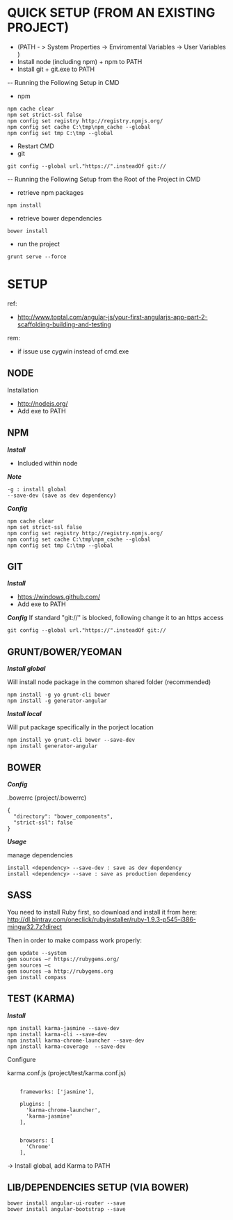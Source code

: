 QUICK SETUP (FROM AN EXISTING PROJECT)
======================================
- (PATH - > System Properties -> Enviromental Variables -> User Variables ) 
- Install node (including npm) + npm to PATH
- Install git + git.exe to PATH

-- Running the Following Setup  in CMD 
- npm
```
npm cache clear
npm set strict-ssl false
npm config set registry http://registry.npmjs.org/
npm config set cache C:\tmp\npm_cache --global
npm config set tmp C:\tmp --global
```
- Restart CMD 
- git
```
git config --global url."https://".insteadOf git://
```

-- Running the Following Setup from the Root of the Project in CMD 
- retrieve npm packages 
```
npm install
```

- retrieve bower dependencies
```
bower install
```

- run the project
```
grunt serve --force
```

SETUP
=====

ref:
- http://www.toptal.com/angular-js/your-first-angularjs-app-part-2-scaffolding-building-and-testing

rem:
- if issue use cygwin instead of cmd.exe


NODE
----

Installation
- http://nodejs.org/ 
- Add exe to PATH


NPM
---

***Install***
- Included within node


***Note***
```
-g : install global
--save-dev (save as dev dependency)
```

***Config***
```
npm cache clear
npm set strict-ssl false
npm config set registry http://registry.npmjs.org/
npm config set cache C:\tmp\npm_cache --global
npm config set tmp C:\tmp --global
```

GIT
---

***Install***
- https://windows.github.com/
- Add exe to PATH

***Config***
If standard "git://" is blocked, following change it to an https access 
```
git config --global url."https://".insteadOf git://
```

GRUNT/BOWER/YEOMAN
------------------

***Install global***  

Will install node package in the common shared folder (recommended)

```
npm install -g yo grunt-cli bower 
npm install -g generator-angular
```

***Install local***

Will put package specifically in the porject location

```
npm install yo grunt-cli bower --save-dev
npm install generator-angular
```


BOWER
-----

***Config***

.bowerrc (project/.bowerrc)

```
{
  "directory": "bower_components",
  "strict-ssl": false
}
```

***Usage***

manage dependencies

```
install <dependency> --save-dev : save as dev dependency
install <dependency> --save : save as production dependency
```

SASS
----

You need to install Ruby first, so download and install it from here: 
http://dl.bintray.com/oneclick/rubyinstaller/ruby-1.9.3-p545-i386-mingw32.7z?direct


Then in order to make compass work properly:
```
gem update --system
gem sources –r https://rubygems.org/
gem sources –c
gem sources –a http://rubygems.org
gem install compass
```

TEST (KARMA)
------------
***Install***

```
npm install karma-jasmine --save-dev
npm install karma-cli --save-dev
npm install karma-chrome-launcher --save-dev
npm install karma-coverage  --save-dev
```

Configure

karma.conf.js (project/test/karma.conf.js)

```

    frameworks: ['jasmine'],
    
    plugins: [
      'karma-chrome-launcher',
      'karma-jasmine'
    ],


    browsers: [
      'Chrome'
    ],

```

-> Install global, add Karma to PATH

LIB/DEPENDENCIES SETUP (VIA BOWER)
----------------------------------

```
bower install angular-ui-router --save
bower install angular-bootstrap --save
```

